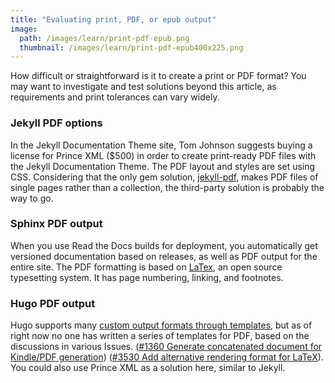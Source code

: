 ```yaml
---
title: "Evaluating print, PDF, or epub output"
image:
  path: /images/learn/print-pdf-epub.png
  thumbnail: /images/learn/print-pdf-epub400x225.png
---
```


How difficult or straightforward is it to create a print or PDF format? You may want to investigate and test solutions beyond this article, as requirements and print tolerances can vary widely.

### Jekyll PDF options

In the Jekyll Documentation Theme site, Tom Johnson suggests buying a license for Prince XML ($500) in order to create print-ready PDF files with the Jekyll Documentation Theme. The PDF layout and styles are set using CSS. Considering that the only gem solution, [jekyll-pdf](https://github.com/abeMedia/jekyll-pdf), makes PDF files of single pages rather than a collection, the third-party solution is probably the way to go.

### Sphinx PDF output

When you use Read the Docs builds for deployment, you automatically get versioned documentation based on releases, as well as PDF output for the entire site. The PDF formatting is based on [LaTex](https://www.latex-project.org/), an open source typesetting system. It has page numbering, linking, and footnotes.

### Hugo PDF output

Hugo supports many [custom output formats through templates](https://gohugo.io/templates/output-formats/), but as of right now no one has written a series of templates for PDF, based on the discussions in various Issues. ([#1360 Generate concatenated document for Kindle/PDF generation](https://github.com/gohugoio/hugo/issues/1360)) ([#3530 Add alternative rendering format for LaTeX](https://github.com/gohugoio/hugo/issues/3530)). You could also use Prince XML as a solution here, similar to Jekyll.
